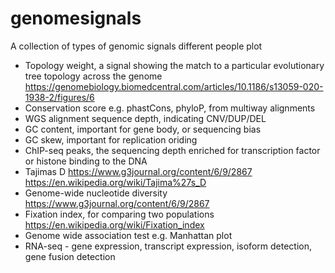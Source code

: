 # genomesignals

A collection of types of genomic signals different people plot

- Topology weight, a signal showing the match to a particular evolutionary tree topology across the genome https://genomebiology.biomedcentral.com/articles/10.1186/s13059-020-1938-2/figures/6
- Conservation score e.g. phastCons, phyloP, from multiway alignments
- WGS alignment sequence depth, indicating CNV/DUP/DEL
- GC content, important for gene body, or sequencing bias
- GC skew, important for replication oriding
- ChIP-seq peaks, the sequencing depth enriched for transcription factor or histone binding to the DNA
- Tajimas D https://www.g3journal.org/content/6/9/2867 https://en.wikipedia.org/wiki/Tajima%27s_D
- Genome-wide nucleotide diversity https://www.g3journal.org/content/6/9/2867
- Fixation index, for comparing two populations https://en.wikipedia.org/wiki/Fixation_index
- Genome wide association test e.g. Manhattan plot
- RNA-seq - gene expression, transcript expression, isoform detection, gene fusion detection
